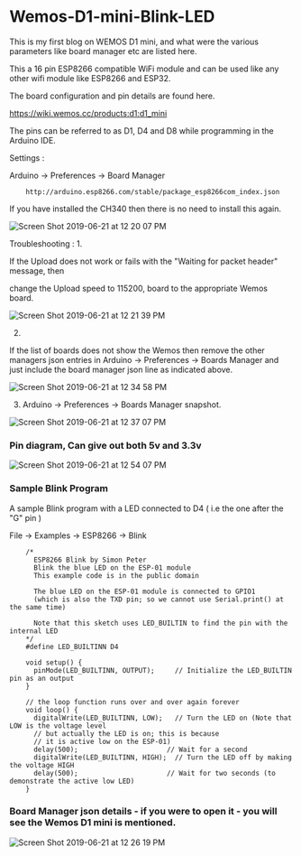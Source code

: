 # Wemos-D1-mini-Blink-LED
This is my first blog on WEMOS D1 mini, and what were the various parameters like board manager etc are listed here.


This a 16 pin ESP8266 compatible WiFi module and can be used like any other wifi module like ESP8266 and ESP32.

The board configuration and pin details are found here.

https://wiki.wemos.cc/products:d1:d1_mini

The pins can be referred to as D1, D4 and D8 while programming in the Arduino IDE.

Settings :

Arduino -> Preferences -> Board Manager 

		http://arduino.esp8266.com/stable/package_esp8266com_index.json


If you have installed the CH340 then there is no need to install this again.


![Screen Shot 2019-06-21 at 12 20 07 PM](https://user-images.githubusercontent.com/14288989/59903570-f1501d80-941e-11e9-91a0-b08fd4a97714.png)


Troubleshooting :
1.

If the Upload does not work or fails with the "Waiting for packet header" message, then 

change the Upload speed to 115200, board to the appropriate Wemos board.

![Screen Shot 2019-06-21 at 12 21 39 PM](https://user-images.githubusercontent.com/14288989/59903645-278d9d00-941f-11e9-9bdb-dd834cc29dba.png)


2.

If the list of boards does not show the Wemos then remove the other managers json entries in Arduino -> Preferences -> Boards Manager and just include the board manager json line as indicated above.

![Screen Shot 2019-06-21 at 12 34 58 PM](https://user-images.githubusercontent.com/14288989/59904400-075edd80-9421-11e9-8c9a-18101964e424.png)




3. Arduino -> Preferences -> Boards Manager snapshot.

![Screen Shot 2019-06-21 at 12 37 07 PM](https://user-images.githubusercontent.com/14288989/59904495-4db43c80-9421-11e9-87da-6938cf68c40f.png)



### Pin diagram, Can give out both 5v and 3.3v 

![Screen Shot 2019-06-21 at 12 54 07 PM](https://user-images.githubusercontent.com/14288989/59905403-c5836680-9423-11e9-85eb-b6cbd48cc6de.png)



###  Sample Blink Program


A sample Blink program with a LED connected to D4 ( i.e the one after the "G" pin ) 

  File -> Examples -> ESP8266 -> Blink


		/*
		  ESP8266 Blink by Simon Peter
		  Blink the blue LED on the ESP-01 module
		  This example code is in the public domain
		
		  The blue LED on the ESP-01 module is connected to GPIO1
		  (which is also the TXD pin; so we cannot use Serial.print() at the same time)
		
		  Note that this sketch uses LED_BUILTIN to find the pin with the internal LED
		*/
		#define LED_BUILTINN D4
		
		void setup() {
		  pinMode(LED_BUILTINN, OUTPUT);     // Initialize the LED_BUILTIN pin as an output
		}
		
		// the loop function runs over and over again forever
		void loop() {
		  digitalWrite(LED_BUILTINN, LOW);   // Turn the LED on (Note that LOW is the voltage level
		  // but actually the LED is on; this is because
		  // it is active low on the ESP-01)
		  delay(500);                      // Wait for a second
		  digitalWrite(LED_BUILTINN, HIGH);  // Turn the LED off by making the voltage HIGH
		  delay(500);                      // Wait for two seconds (to demonstrate the active low LED)
		}


### Board Manager json details - if you were to open it - you will see the Wemos D1 mini is mentioned.

![Screen Shot 2019-06-21 at 12 26 19 PM](https://user-images.githubusercontent.com/14288989/59903903-d205c000-941f-11e9-8cdd-5d0815cbad63.png)



